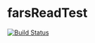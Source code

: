# farsReadTest



[![Build Status](https://travis-ci.org/jennychungpy/farsReadTest.svg?branch=master)](https://travis-ci.org/jennychungpy/farsReadTest)
